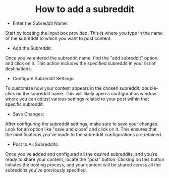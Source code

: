<h1 style="text-align:center">How to add a subreddit</h1>

* Enter the Subreddit Name:

Start by locating the input box provided. This is where you type in the name of the subreddit to which you want to post
content.

* Add the Subreddit:

Once you've entered the subreddit name, find the "add subreddit" option and click on it. This action includes the
specified subreddit in your list of destinations.

* Configure Subreddit Settings:

To customize how your content appears in the chosen subreddit, double-click on the subreddit name. This will likely open
a configuration window where you can adjust various settings related to your post within that specific subreddit.

* Save Changes:

After configuring the subreddit settings, make sure to save your changes. Look for an option like "save and close" and
click on it. This ensures that the modifications you've made to the subreddit configurations are retained.

* Post to All Subreddits:

Once you've added and configured all the desired subreddits, and you're ready to share your content, locate the "post"
button. Clicking on this button initiates the posting process, and your content will be shared across all the subreddits
you've previously specified.